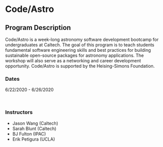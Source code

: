 # Code/Astro

## Program Description

​Code/Astro is a week-long astronomy software development bootcamp for undergraduates at Caltech. The goal of this program is to teach students fundamental software engineering skills and best practices for building sustainable open-source packages for astronomy applications. The workshop will also serve as a networking and career development opportunity. Code/Astro is supported by the Heising-Simons Foundation.


### Dates
6/22/2020 - 6/26/2020

​
### Instructors

 * Jason Wang (Caltech)
 * Sarah Blunt (Caltech)
 * BJ Fulton (IPAC)
 * Erik Petigura (UCLA)

​
